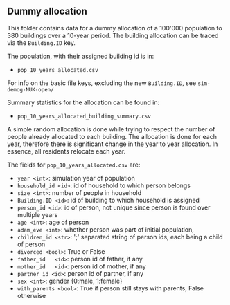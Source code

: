 ## Dummy allocation

This folder contains data for a dummy allocation of a 100'000 population to 380 buildings over a 10-year period. 
The building allocation can be traced via the `Building.ID` key.

The population, with their assigned building id is in:

* `pop_10_years_allocated.csv`

For info on the basic file keys, excluding the new `Building.ID`, see `sim-demog-NUK-open/`

Summary statistics for the allocation can be found in:

* `pop_10_years_allocated_building_summary.csv`

A simple random allocation is done while trying to respect the number of people already allocated to each building. 
The allocation is done for each year, therefore there is significant change in the year to year allocation.
In essence, all residents relocate each year.

The fields for `pop_10_years_allocated.csv` are:

 * `year <int>`: simulation year of population
 * `household_id <id>`: id of household to which person belongs
 * `size <int>`: number of people in household
 * `Building.ID <id>`: id of building to which household is assigned
 * `person_id <id>`: id of person, not unique since person is found over multiple years
 * `age <int>`: age of person
 * `adam_eve <int>`: whether person was part of initial population,
 * `children_id <str>`:	';' separated string of person ids, each being a child of person
 * `divorced <bool>`: True or False
 * `father_id	<id>`: person id of father, if any
 * `mother_id	<id>`: person id of mother, if any
 * `partner_id <id>`: person id of partner, if any
 * `sex	<int>`: gender {0:male, 1:female}
 * `with_parents <bool>`:	True if person still stays with parents, False otherwise
